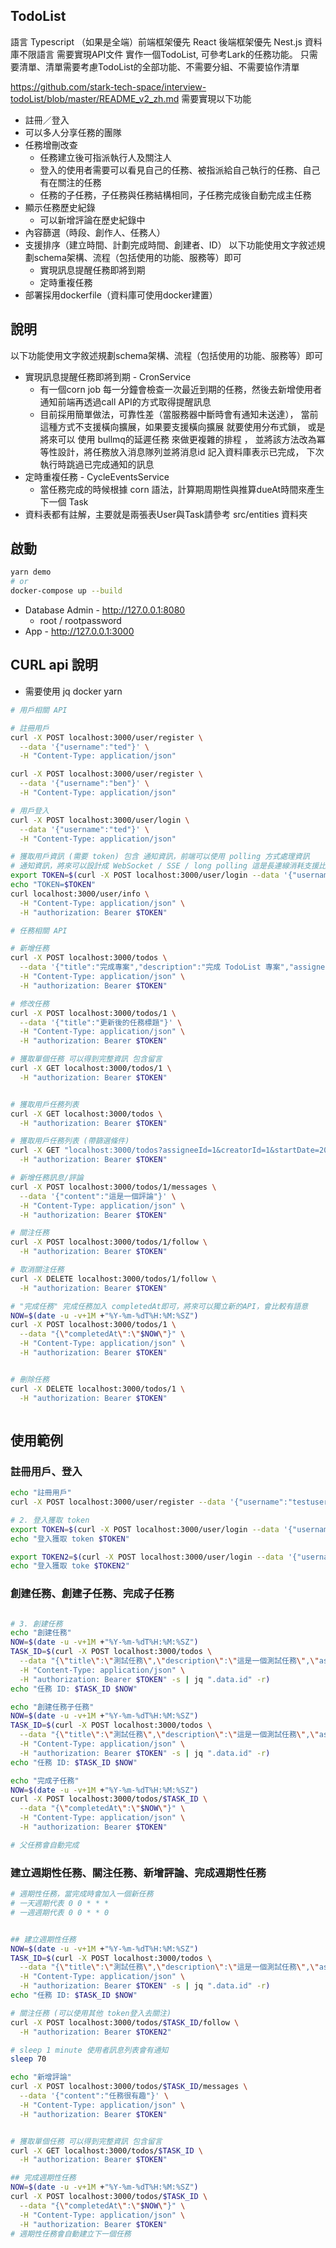 ## TodoList

語言 Typescript
（如果是全端）前端框架優先 React
後端框架優先 Nest.js
資料庫不限語言
需要實現API文件
實作一個TodoList, 可參考Lark的任務功能。 只需要清單、清單需要考慮TodoList的全部功能、不需要分組、不需要協作清單

https://github.com/stark-tech-space/interview-todoList/blob/master/README_v2_zh.md
需要實現以下功能

- 註冊／登入
- 可以多人分享任務的團隊
- 任務增刪改查
  - 任務建立後可指派執行人及關注人
  - 登入的使用者需要可以看見自己的任務、被指派給自己執行的任務、自己有在關注的任務
  - 任務的子任務，子任務與任務結構相同，子任務完成後自動完成主任務
- 顯示任務歷史紀錄
  - 可以新增評論在歷史紀錄中
- 內容篩選（時段、創作人、任務人）
- 支援排序（建立時間、計劃完成時間、創建者、ID）
  以下功能使用文字敘述規劃schema架構、流程（包括使用的功能、服務等）即可
  - 實現訊息提醒任務即將到期
  - 定時重複任務
- 部署採用dockerfile（資料庫可使用docker建置）

## 說明

以下功能使用文字敘述規劃schema架構、流程（包括使用的功能、服務等）即可

- 實現訊息提醒任務即將到期 - CronService
  - 有一個corn job 每一分鐘會檢查一次最近到期的任務，然後去新增使用者通知前端再透過call API的方式取得提醒訊息
  - 目前採用簡單做法，可靠性差（當服務器中斷時會有通知未送達），
    當前這種方式不支援橫向擴展，如果要支援橫向擴展 就要使用分布式鎖，
    或是 將來可以 使用 bullmq的延遲任務 來做更複雜的排程 ，
    並將該方法改為冪等性設計，將任務放入消息隊列並將消息id 記入資料庫表示已完成，
    下次執行時跳過已完成通知的訊息
- 定時重複任務 - CycleEventsService
  - 當任務完成的時候根據 corn 語法，計算期周期性與推算dueAt時間來產生下一個 Task
- 資料表都有註解，主要就是兩張表User與Task請參考 src/entities 資料夾

## 啟動

```bash
yarn demo
# or
docker-compose up --build
```

- Database Admin - http://127.0.0.1:8080
  - root / rootpassword
- App - http://127.0.0.1:3000

## CURL api 說明

- 需要使用 jq docker yarn

```bash
# 用戶相關 API

# 註冊用戶
curl -X POST localhost:3000/user/register \
  --data '{"username":"ted"}' \
  -H "Content-Type: application/json"

curl -X POST localhost:3000/user/register \
  --data '{"username":"ben"}' \
  -H "Content-Type: application/json"

# 用戶登入
curl -X POST localhost:3000/user/login \
  --data '{"username":"ted"}' \
  -H "Content-Type: application/json"

# 獲取用戶資訊 (需要 token) 包含 通知資訊，前端可以使用 polling 方式處理資訊
# 通知資訊，將來可以設計成 WebSocket / SSE / long polling 這是長連線消耗支援比較大 要獨立設計
export TOKEN=$(curl -X POST localhost:3000/user/login --data '{"username":"ted"}' -H "Content-Type: application/json" -s | jq ".data.accessToken" -r)
echo "TOKEN=$TOKEN"
curl localhost:3000/user/info \
  -H "Content-Type: application/json" \
  -H "authorization: Bearer $TOKEN"

# 任務相關 API

# 新增任務
curl -X POST localhost:3000/todos \
  --data '{"title":"完成專案","description":"完成 TodoList 專案","assigneeId":1,"dueAt":"2024-12-31T23:59:59Z"}' \
  -H "Content-Type: application/json" \
  -H "authorization: Bearer $TOKEN"

# 修改任務
curl -X POST localhost:3000/todos/1 \
  --data '{"title":"更新後的任務標題"}' \
  -H "Content-Type: application/json" \
  -H "authorization: Bearer $TOKEN"

# 獲取單個任務 可以得到完整資訊 包含留言
curl -X GET localhost:3000/todos/1 \
  -H "authorization: Bearer $TOKEN"


# 獲取用戶任務列表
curl -X GET localhost:3000/todos \
  -H "authorization: Bearer $TOKEN"

# 獲取用戶任務列表 (帶篩選條件)
curl -X GET "localhost:3000/todos?assigneeId=1&creatorId=1&startDate=2024-01-01&endDate=2024-12-31&orderBy=createdAt&order=DESC" \
  -H "authorization: Bearer $TOKEN"

# 新增任務訊息/評論
curl -X POST localhost:3000/todos/1/messages \
  --data '{"content":"這是一個評論"}' \
  -H "Content-Type: application/json" \
  -H "authorization: Bearer $TOKEN"

# 關注任務
curl -X POST localhost:3000/todos/1/follow \
  -H "authorization: Bearer $TOKEN"

# 取消關注任務
curl -X DELETE localhost:3000/todos/1/follow \
  -H "authorization: Bearer $TOKEN"

# "完成任務" 完成任務加入 completedAt即可，將來可以獨立新的API，會比較有語意
NOW=$(date -u -v+1M +"%Y-%m-%dT%H:%M:%SZ")
curl -X POST localhost:3000/todos/1 \
  --data "{\"completedAt\":\"$NOW\"}" \
  -H "Content-Type: application/json" \
  -H "authorization: Bearer $TOKEN"


# 刪除任務
curl -X DELETE localhost:3000/todos/1 \
  -H "authorization: Bearer $TOKEN"



```

## 使用範例

### 註冊用戶、登入

```bash
echo "註冊用戶"
curl -X POST localhost:3000/user/register --data '{"username":"testuser"}' -H "Content-Type: application/json"

# 2. 登入獲取 token
export TOKEN=$(curl -X POST localhost:3000/user/login --data '{"username":"testuser"}' -H "Content-Type: application/json" -s | jq ".data.accessToken" -r)
echo "登入獲取 token $TOKEN"

export TOKEN2=$(curl -X POST localhost:3000/user/login --data '{"username":"ted"}' -H "Content-Type: application/json" -s | jq ".data.accessToken" -r)
echo "登入獲取 toke $TOKEN2"
```

### 創建任務、創建子任務、完成子任務

```bash

# 3. 創建任務
echo "創建任務"
NOW=$(date -u -v+1M +"%Y-%m-%dT%H:%M:%SZ")
TASK_ID=$(curl -X POST localhost:3000/todos \
  --data "{\"title\":\"測試任務\",\"description\":\"這是一個測試任務\",\"assigneeId\":1,\"dueAt\":\"$NOW\"}" \
  -H "Content-Type: application/json" \
  -H "authorization: Bearer $TOKEN" -s | jq ".data.id" -r)
echo "任務 ID: $TASK_ID $NOW"

echo "創建任務子任務"
NOW=$(date -u -v+1M +"%Y-%m-%dT%H:%M:%SZ")
TASK_ID=$(curl -X POST localhost:3000/todos \
  --data "{\"title\":\"測試任務\",\"description\":\"這是一個測試任務\",\"assigneeId\":1,\"dueAt\":\"$NOW\",\"parentTaskId\":\"$TASK_ID\"}" \
  -H "Content-Type: application/json" \
  -H "authorization: Bearer $TOKEN" -s | jq ".data.id" -r)
echo "任務 ID: $TASK_ID $NOW"

echo "完成子任務"
NOW=$(date -u -v+1M +"%Y-%m-%dT%H:%M:%SZ")
curl -X POST localhost:3000/todos/$TASK_ID \
  --data "{\"completedAt\":\"$NOW\"}" \
  -H "Content-Type: application/json" \
  -H "authorization: Bearer $TOKEN"

# 父任務會自動完成
```

### 建立週期性任務、關注任務、新增評論、完成週期性任務

```bash
# 週期性任務，當完成時會加入一個新任務
# 一天週期代表 0 0 * * *
# 一週週期代表 0 0 * * 0


## 建立週期性任務
NOW=$(date -u -v+1M +"%Y-%m-%dT%H:%M:%SZ")
TASK_ID=$(curl -X POST localhost:3000/todos \
  --data "{\"title\":\"測試任務\",\"description\":\"這是一個測試任務\",\"assigneeId\":1,\"dueAt\":\"$NOW\",\"notification\":\"beforeDue/-1\",\"cycle\":\"0 0 * * 0\"}" \
  -H "Content-Type: application/json" \
  -H "authorization: Bearer $TOKEN" -s | jq ".data.id" -r)
echo "任務 ID: $TASK_ID $NOW"

# 關注任務 (可以使用其他 token登入去關注)
curl -X POST localhost:3000/todos/$TASK_ID/follow \
  -H "authorization: Bearer $TOKEN2"

# sleep 1 minute 使用者訊息列表會有通知
sleep 70

echo "新增評論"
curl -X POST localhost:3000/todos/$TASK_ID/messages \
  --data '{"content":"任務很有趣"}' \
  -H "Content-Type: application/json" \
  -H "authorization: Bearer $TOKEN"


# 獲取單個任務 可以得到完整資訊 包含留言
curl -X GET localhost:3000/todos/$TASK_ID \
  -H "authorization: Bearer $TOKEN"

## 完成週期性任務
NOW=$(date -u -v+1M +"%Y-%m-%dT%H:%M:%SZ")
curl -X POST localhost:3000/todos/$TASK_ID \
  --data "{\"completedAt\":\"$NOW\"}" \
  -H "Content-Type: application/json" \
  -H "authorization: Bearer $TOKEN"
# 週期性任務會自動建立下一個任務
```
